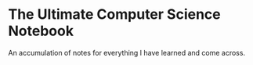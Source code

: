 # The Ultimate Computer Science Notebook

An accumulation of notes for everything I have learned and come across. 

